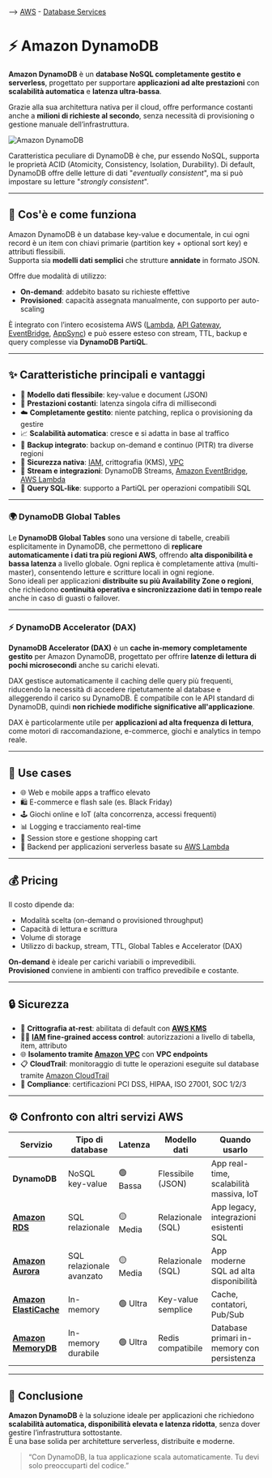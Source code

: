 --> [AWS](AWS.md)  -  [Database Services](AWS-Databases.md)
# ⚡ Amazon DynamoDB

**Amazon DynamoDB** è un **database NoSQL completamente gestito e serverless**, progettato per supportare **applicazioni ad alte prestazioni** con **scalabilità automatica** e **latenza ultra-bassa**.  

Grazie alla sua architettura nativa per il cloud, offre performance costanti anche a **milioni di richieste al secondo**, senza necessità di provisioning o gestione manuale dell’infrastruttura.

![Amazon DynamoDB](DynamoDB.png)

Caratteristica peculiare di DynamoDB è che, pur essendo NoSQL, supporta le proprietà ACID (Atomicity, Consistency, Isolation, Durability).
Di default, DynamoDB offre delle letture di dati "*eventually consistent*", ma si può impostare su letture "*strongly consistent*".

---

## 📘 Cos'è e come funziona

Amazon DynamoDB è un database key-value e documentale, in cui ogni record è un item con chiavi primarie (partition key + optional sort key) e attributi flessibili.  
Supporta sia **modelli dati semplici** che strutture **annidate** in formato JSON.

Offre due modalità di utilizzo:
- **On-demand**: addebito basato su richieste effettive
- **Provisioned**: capacità assegnata manualmente, con supporto per auto-scaling

È integrato con l’intero ecosistema AWS ([Lambda](AWS-Lambda.md), [API Gateway](Amazon-API-Gateway.md), [EventBridge](Amazon-EventBridge.md), [AppSync](Amazon-AppSync.md)) e può essere esteso con stream, TTL, backup e query complesse via **DynamoDB PartiQL**.

---

## ✨ Caratteristiche principali e vantaggi

- 🧩 **Modello dati flessibile**: key-value e document (JSON)
- 🚀 **Prestazioni costanti**: latenza singola cifra di millisecondi
- ☁️ **Completamente gestito**: niente patching, replica o provisioning da gestire
- 📈 **Scalabilità automatica**: cresce e si adatta in base al traffico
- 🔁 **Backup integrato**: backup on-demand e continuo (PITR) tra diverse regioni
- 🔐 **Sicurezza nativa**: [IAM](AWS-IAM.md), crittografia (KMS), [VPC](Amazon-VPC.md)
- 📡 **Stream e integrazioni**: DynamoDB Streams, [Amazon EventBridge](Amazon-EventBridge.md), [AWS Lambda](AWS-Lambda.md)
- 🧠 **Query SQL-like**: supporto a PartiQL per operazioni compatibili SQL

---
### 🌍 DynamoDB Global Tables

Le **DynamoDB Global Tables** sono una versione di tabelle, creabili esplicitamente in DynamoDB, che permettono di **replicare automaticamente i dati tra più regioni AWS**, offrendo **alta disponibilità e bassa latenza** a livello globale. 
Ogni replica è completamente attiva (multi-master), consentendo letture e scritture locali in ogni regione.  
Sono ideali per applicazioni **distribuite su più Availability Zone o regioni**, che richiedono **continuità operativa e sincronizzazione dati in tempo reale** anche in caso di guasti o failover.

---
### ⚡ DynamoDB Accelerator (DAX)

**DynamoDB Accelerator (DAX)** è un **cache in-memory completamente gestito** per Amazon DynamoDB, progettato per offrire **latenze di lettura di pochi microsecondi** anche su carichi elevati. 

DAX gestisce automaticamente il caching delle query più frequenti, riducendo la necessità di accedere ripetutamente al database e alleggerendo il carico su DynamoDB. 
È compatibile con le API standard di DynamoDB, quindi **non richiede modifiche significative all'applicazione**.  

DAX è particolarmente utile per **applicazioni ad alta frequenza di lettura**, come motori di raccomandazione, e-commerce, giochi e analytics in tempo reale.

---

## 🚀 Use cases

- 🌐 Web e mobile apps a traffico elevato
- 🛍️ E-commerce e flash sale (es. Black Friday)
- 🕹️ Giochi online e IoT (alta concorrenza, accessi frequenti)
- 📊 Logging e tracciamento real-time
- 🧠 Session store e gestione shopping cart
- 🔄 Backend per applicazioni serverless basate su [AWS Lambda](AWS-Lambda.md)

---

## 💰 Pricing

Il costo dipende da:

- Modalità scelta (on-demand o provisioned throughput)
- Capacità di lettura e scrittura
- Volume di storage
- Utilizzo di backup, stream, TTL, Global Tables e Accelerator (DAX)

**On-demand** è ideale per carichi variabili o imprevedibili.  
**Provisioned** conviene in ambienti con traffico prevedibile e costante.

---

## 🔒 Sicurezza

- 🔐 **Crittografia at-rest**: abilitata di default con **[AWS KMS](AWS-KMS.md)**
- 🧑‍💼 **[IAM](AWS-IAM.md) fine-grained access control**: autorizzazioni a livello di tabella, item, attributo
- 🌐 **Isolamento tramite [Amazon VPC](Amazon-VPC.md)** con **VPC endpoints**
- 📋 **CloudTrail**: monitoraggio di tutte le operazioni eseguite sul database tramite [Amazon CloudTrail](Amazon-CloudTrail.md)
- 📄 **Compliance**: certificazioni PCI DSS, HIPAA, ISO 27001, SOC 1/2/3

---

## ⚙️ Confronto con altri servizi AWS

| Servizio                        | Tipo di database         | Latenza  | Modello dati       | Quando usarlo                              |
| ------------------------------- | ------------------------ | -------- | ------------------ | ------------------------------------------ |
| **DynamoDB**                    | NoSQL key-value          | 🟢 Bassa | Flessibile (JSON)  | App real-time, scalabilità massiva, IoT    |
| **[Amazon RDS](Amazon-RDS.md)** | SQL relazionale          | 🟡 Media | Relazionale (SQL)  | App legacy, integrazioni esistenti SQL     |
| **[Amazon Aurora](Amazon-Aurora.md)**               | SQL relazionale avanzato | 🟡 Media | Relazionale (SQL)  | App moderne SQL ad alta disponibilità      |
| **[Amazon ElastiCache](Amazon-ElastiCache.md)**          | In-memory                | 🟢 Ultra | Key-value semplice | Cache, contatori, Pub/Sub                  |
| **[Amazon MemoryDB](Amazon-MemoryDB-for-Redis.md)**             | In-memory durabile       | 🟢 Ultra | Redis compatibile  | Database primari in-memory con persistenza |

---

## 📌 Conclusione

**Amazon DynamoDB** è la soluzione ideale per applicazioni che richiedono **scalabilità automatica, disponibilità elevata e latenza ridotta**, senza dover gestire l’infrastruttura sottostante.  
È una base solida per architetture serverless, distribuite e moderne.

> “Con DynamoDB, la tua applicazione scala automaticamente. Tu devi solo preoccuparti del codice.”
